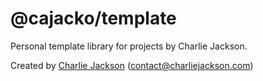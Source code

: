 # @cajacko/template

Personal template library for projects by Charlie Jackson.

Created by [Charlie Jackson](https://charliejackson.com) ([contact@charliejackson.com](mailto:contact@charliejackson.com))
